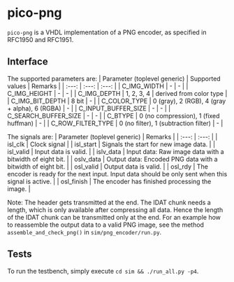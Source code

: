# pico-png

`pico-png` is a VHDL implementation of a PNG encoder, as specified in RFC1950 and RFC1951.

## Interface

The supported parameters are:
| Parameter (toplevel generic) | Supported values | Remarks |
| :---: | :---: | :---: |
| C_IMG_WIDTH | - | - |
| C_IMG_HEIGHT | - | - |
| C_IMG_DEPTH | 1, 2, 3, 4 | derived from color type |
| C_IMG_BIT_DEPTH | 8 bit | - |
| C_COLOR_TYPE | 0 (gray), 2 (RGB), 4 (gray + alpha), 6 (RGBA) | - |
| C_INPUT_BUFFER_SIZE | - | - |
| C_SEARCH_BUFFER_SIZE | - | - |
| C_BTYPE | 0 (no compression), 1 (fixed huffman) | - |
| C_ROW_FILTER_TYPE | 0 (no filter), 1 (subtraction filter) | - |

The signals are:
| Parameter (toplevel generic) | Remarks |
| :---: | :---: |
| isl_clk | Clock signal |
| isl_start | Signals the start for new image data. |
| isl_valid | Input data is valid. |
| islv_data | Input data: Raw image data with a bitwidth of eight bit. |
| oslv_data | Output data: Encoded PNG data with a bitwidth of eight bit. |
| osl_valid | Output data is valid. |
| osl_rdy | The encoder is ready for the next input. Input data should be only sent when this signal is active. |
| osl_finish | The encoder has finished processing the image. |

Note: The header gets transmitted at the end. The IDAT chunk needs a length, which is only available after compressing all data. Hence the length of the IDAT chunk can be transmitted only at the end. For an example how to reassemble the output data to a valid PNG image, see the method `assemble_and_check_png()` in `sim/png_encoder/run.py`.

## Tests

To run the testbench, simply execute `cd sim && ./run_all.py -p4`.
